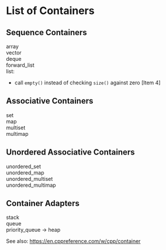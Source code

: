 # List of Containers

## Sequence Containers
array \
vector \
deque \
forward_list \
list:
* call `empty()` instead of checking `size()` against zero [Item 4]


## Associative Containers
set \
map \
multiset \
multimap

## Unordered Associative Containers
unordered_set \
unordered_map \
unordered_multiset \
unordered_multimap

## Container Adapters
stack \
queue \
priority_queue -> heap

See also: https://en.cppreference.com/w/cpp/container